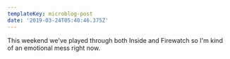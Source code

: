 ```yaml
---
templateKey: microblog-post
date: '2019-03-24T05:40:46.375Z'
---
```


This weekend we've played through both Inside and Firewatch so I'm kind of an emotional mess right now.

